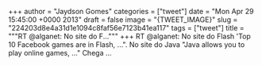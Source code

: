 
+++
author = "Jaydson Gomes"
categories = ["tweet"]
date = "Mon Apr 29 15:45:00 +0000 2013"
draft = false
image = "{TWEET_IMAGE}"
slug = "224203d8e4a31d1e1094c8faf56e7123b41ea117"
tags = ["tweet"]
title = """RT @alganet: No site do F..."""
+++
RT @alganet: No site do Flash 'Top 10 Facebook games are in Flash, ...". No site do Java "Java allows you to play online games, ..." Chega …
